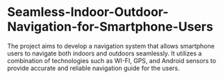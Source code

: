 # Seamless-Indoor-Outdoor-Navigation-for-Smartphone-Users
The project aims to develop a navigation system that allows smartphone users to navigate both indoors and outdoors seamlessly. It utilizes a combination of technologies such as WI-FI, GPS, and Android sensors to provide accurate and reliable navigation guide for the users.
